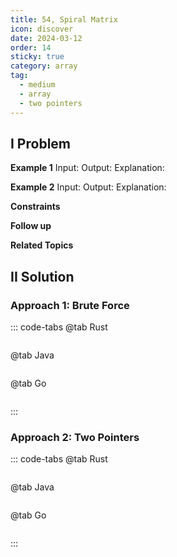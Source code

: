 ```yaml
---
title: 54, Spiral Matrix
icon: discover
date: 2024-03-12
order: 14
sticky: true
category: array
tag: 
  - medium
  - array
  - two pointers
---
```


## I Problem


**Example 1**
Input:
Output:
Explanation:

**Example 2**
Input:
Output:
Explanation:

**Constraints**

**Follow up**

**Related Topics**


## II Solution
### Approach 1: Brute Force
::: code-tabs
@tab Rust
```rust
```

@tab Java
```java
```

@tab Go
```go
```
:::

### Approach 2: Two Pointers
::: code-tabs
@tab Rust
```rust
```

@tab Java
```java
```

@tab Go
```go
```
:::